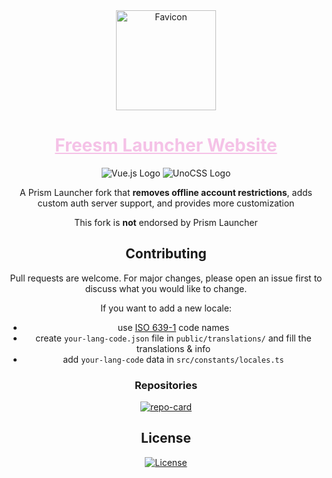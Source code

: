<div align="center">

<img width="160" height="160" align="center" src="https://github.com/FreesmTeam/FreesmLauncher/raw/develop/docs/favicon.webp" alt="Favicon">

<h1>
  <a style="color:#f5c2e7" href="https://new.freesmlauncher.org/">Freesm Launcher Website</a>
</h1>

<img alt="Vue.js Logo" src="https://img.shields.io/badge/vuejs-%2335495e.svg?style=for-the-badge&logo=vuedotjs&logoColor=%234FC08D">
<img alt="UnoCSS Logo" src="https://img.shields.io/badge/unocss-333333.svg?style=for-the-badge&logo=unocss&logoColor=white">


<p><!-- To add some space between badges and text --></p>

<p>
A Prism Launcher fork that <strong>removes offline account restrictions</strong>, adds custom auth server support, and provides more customization
</p>

<p>
This fork is <strong>not</strong> endorsed by Prism Launcher
</p>

## Contributing

Pull requests are welcome. For major changes, please open an issue first to discuss what you would like to change.

If you want to add a new locale:

- use [ISO 639-1](https://ru.wikipedia.org/wiki/%D0%A1%D0%BF%D0%B8%D1%81%D0%BE%D0%BA_%D0%BA%D0%BE%D0%B4%D0%BE%D0%B2_ISO_639-1) code names
- create `your-lang-code.json` file in `public/translations/` and fill the translations & info
- add `your-lang-code` data in `src/constants/locales.ts`

### Repositories

[![repo-card]](https://github.com/freesmteam/freesmlauncher)

<!--
### Credits

Thank you to all the people who have contributed!

<a href="https://github.com/freesmteam/website/graphs/contributors">
  <img alt="Freesm Launcher website contributors" src="https://contrib.rocks/image?repo=freesmteam/website" width="64"/>
</a>
-->

## License

<a href="./LICENSE">
  <img src="https://img.shields.io/github/license/freesmteam/website?label=License&logo=gnu&color=C4282D&style=for-the-badge" alt="License">
</a>

</div>

<!-- Variables -->

[repo-card]: https://github-readme-stats.vercel.app/api/pin/?username=freesmteam&repo=freesmlauncher&bg_color=0c0c13&text_color=ffffff&title_color=f5c2e7&icon_color=f5c2e7&border_radius=8&hide_border=true
